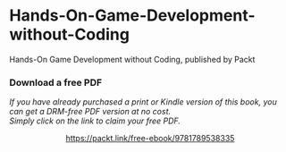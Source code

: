 


# Hands-On-Game-Development-without-Coding
Hands-On Game Development without Coding, published by Packt
### Download a free PDF

 <i>If you have already purchased a print or Kindle version of this book, you can get a DRM-free PDF version at no cost.<br>Simply click on the link to claim your free PDF.</i>
<p align="center"> <a href="https://packt.link/free-ebook/9781789538335">https://packt.link/free-ebook/9781789538335 </a> </p>
